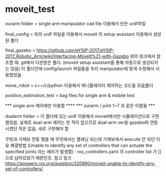 # moveit_test

ourarm folder = single arm manipulator cad file 이용해서 만든 urdf파일

final_config = 위의 urdf 파일을 이용해서 moveit 의 setup assistant 이용해서 생성된 폴더

final_gazebo = https://github.com/eYSIP-2017/eYSIP-2017_Robotic_Arm/wiki/Interfacing-MoveIt%21-with-Gazebo
위의 링크에서 참조할 때. git에서 다운받은 폴더. (moveit setup assistant를 통해 자동으로 생성되지는 않음)
이 폴더안에 config/launch 파일들을 우리 manipulator에 맞게 수정해서 사용했었음.

move_robot = c++/c/python 이용해서 메니퓰레이터 제어하는 코드들 모음폴더

position_estimation_test = bag files for single arm & mobile test

*** single arm 제어에만 이용함 ****
*** ourarm / joint 1~7 과 같은 이름들 ***

dualarm folder = 이 폴더에 있는 urdf 이용해서 moveit에서만 시뮬레이션으로 구현했었음.
실제로 dual-arm 제어는 한 적이 없으므로 dual-arm ver을 gazebo와 연동시켰던 적은 없음.
새로 구현해야 함




무빗과 가제보 연동 했을 때 무빗에서는 플래닝 되는데 가제보에서 execute 안 되던 이유 해결방법
(Unable to identify any set of controllers that can actuate the specified joints 라는 에러가 발생함)
: ros_controllers.yaml 의 controller list 가 []으로 남아있었기 때문인듯.
참고 링크
https://answers.ros.org/question/320990/moveit-unable-to-identify-any-set-of-controllers/


